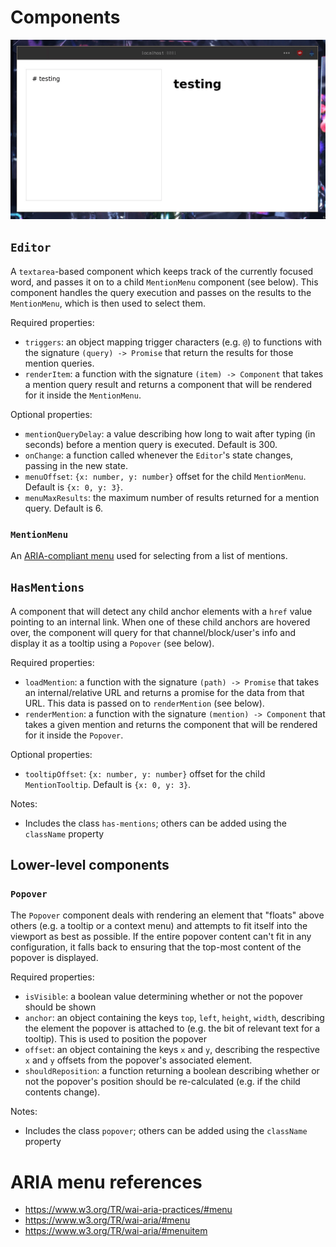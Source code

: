 # Components

![](demo.gif)

## `Editor`

A `textarea`-based component which keeps track of the currently focused word, and passes it on to a child `MentionMenu` component (see below). This component handles the query execution and passes on the results to the `MentionMenu`, which is then used to select them.

Required properties:

- `triggers`: an object mapping trigger characters (e.g. `@`) to functions with the signature `(query) -> Promise` that return the results for those mention queries.
- `renderItem`: a function with the signature `(item) -> Component` that takes a mention query result and returns a component that will be rendered for it inside the `MentionMenu`.

Optional properties:

- `mentionQueryDelay`: a value describing how long to wait after typing (in seconds) before a mention query is executed. Default is 300.
- `onChange`: a function called whenever the `Editor`'s state changes, passing in the new state.
- `menuOffset`: `{x: number, y: number}` offset for the child `MentionMenu`. Default is `{x: 0, y: 3}`.
- `menuMaxResults`: the maximum number of results returned for a mention query. Default is 6.

### `MentionMenu`

An [ARIA-compliant menu](https://www.w3.org/TR/wai-aria-practices/#menu) used for selecting from a list of mentions.

## `HasMentions`

A component that will detect any child anchor elements with a `href` value pointing to an internal link. When one of these child anchors are hovered over, the component will query for that channel/block/user's info and display it as a tooltip using a `Popover` (see below).

Required properties:

- `loadMention`: a function with the signature `(path) -> Promise` that takes an internal/relative URL and returns a promise for the data from that URL. This data is passed on to `renderMention` (see below).
- `renderMention`: a function with the signature `(mention) -> Component` that takes a given mention and returns the component that will be rendered for it inside the `Popover`.

Optional properties:

- `tooltipOffset`: `{x: number, y: number}` offset for the child `MentionTooltip`. Default is `{x: 0, y: 3}`.

Notes:

- Includes the class `has-mentions`; others can be added using the `className` property

## Lower-level components

### `Popover`

The `Popover` component deals with rendering an element that "floats" above others (e.g. a tooltip or a context menu) and attempts to fit itself into the viewport as best as possible. If the entire popover content can't fit in any configuration, it falls back to ensuring that the top-most content of the popover is displayed.

Required properties:

- `isVisible`: a boolean value determining whether or not the popover should be shown
- `anchor`: an object containing the keys `top`, `left`, `height`, `width`, describing the element the popover is attached to (e.g. the bit of relevant text for a tooltip). This is used to position the popover
- `offset`: an object containing the keys `x` and `y`, describing the respective `x` and `y` offsets from the popover's associated element.
- `shouldReposition`: a function returning a boolean describing whether or not the popover's position should be re-calculated (e.g. if the child contents change).

Notes:

- Includes the class `popover`; others can be added using the `className` property

# ARIA menu references

- <https://www.w3.org/TR/wai-aria-practices/#menu>
- <https://www.w3.org/TR/wai-aria/#menu>
- <https://www.w3.org/TR/wai-aria/#menuitem>
